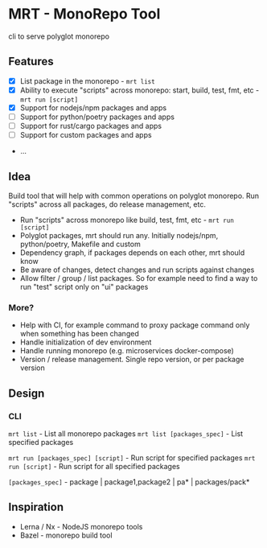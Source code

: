 # MRT - MonoRepo Tool

cli to serve polyglot monorepo

## Features

- [x] List package in the monorepo - `mrt list`
- [x] Ability to execute "scripts" across monorepo: start, build, test, fmt, etc - `mrt run [script]`
- [x] Support for nodejs/npm packages and apps
- [ ] Support for python/poetry packages and apps
- [ ] Support for rust/cargo packages and apps
- [ ] Support for custom packages and apps
- ...

## Idea

Build tool that will help with common operations on polyglot monorepo. Run "scripts" across all packages, do release management, etc. 

- Run "scripts" across monorepo like build, test, fmt, etc - `mrt run [script]`
- Polyglot packages, mrt should run any. Initially nodejs/npm, python/poetry, Makefile and custom
- Dependency graph, if packages depends on each other, mrt should know
- Be aware of changes, detect changes and run scripts against changes
- Allow filter / group / list packages. So for example need to find a way to run "test" script only on "ui" packages

### More?

- Help with CI, for example command to proxy package command only when something has been changed
- Handle initialization of dev environment
- Handle running monorepo (e.g. microservices docker-compose)
- Version / release management. Single repo version, or per package version

## Design

### CLI

`mrt list` - List all monorepo packages
`mrt list [packages_spec]` - List specified packages

`mrt run [packages_spec] [script]` - Run script for specified packages
`mrt run [script]` - Run script for all specified packages


`[packages_spec]` - package | package1,package2 | pa* | packages/pack* 

## Inspiration

- Lerna / Nx - NodeJS monorepo tools
- Bazel - monorepo build tool